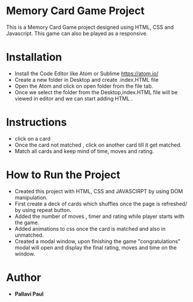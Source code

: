 # Memory Card Game Project

This is a Memory Card Game project designed using HTML, CSS and Javascript.
This game can also be played as a responsive.

# Installation

* Install the Code Editor like Atom or Sublime https://atom.io/
* Create a new folder in Desktop and create .index.HTML file
* Open the Atom and click on open folder from the file tab.
* Once we select the folder from the Desktop,index.HTML file will be viewed in
editor and we can start adding HTML .

# Instructions
* click on a card
* Once the card not matched , click on another card till it get matched.
* Match all cards and keep mind of time, moves and rating.

# How to Run the Project

* Created this project with HTML, CSS and JAVASCIRPT by using DOM manipulation.
* First create a deck of cards which shuffles once the page is refreshed/ by using repeat button.
* Added the number of moves , timer and rating while player starts with the game.
* Added animations to css once the card is matched and also in unmatched.
* Created a modal window, upon finishing the game "congratulations" modal will open and display the final rating, moves and time on the window.

# Author

* **Pallavi Paul**
